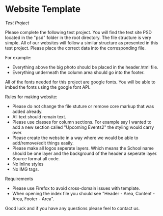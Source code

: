 # Website Template

*Test Project*

Please complete the following test project. You will find the test site PSD located in the "psd" folder in the root directory. The file structure is very simple. All of our websites will follow a similar structure as presented in this test project. Please place the correct data into the corresponding file. 

For example:

- Everything above the big photo should be placed in the header.html file.
- Everything underneath the column area should go into the footer.

All of the fonts needed for this project are google fonts. You will be able to imbed the fonts using the google font API. 

Rules for making website: 

- Please do not change the file stuture or remove core markup that was added already.
- All text should remain text. 
- Please use classes for column sections. For example say I wanted to add a new section called "Upcoming Events2" the styling would carry over. 
- Please create the website in a way where we would be able to add/remove/edit things easily.
- Please make all logos seperate layers. Which means the School name should be one layer and the background of the header a seperate layer. 
- Source format all code.
- No Inline styles
- No IMG tags.


Requirements
- Please use Firefox to avoid cross-domain issues with template. 
- When opening the index file you should see "Header - Area, Content - Area, Footer - Area".

Good luck and if you have any questions please feel to contact us. 
